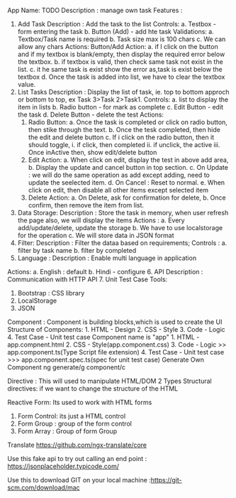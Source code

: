 App Name: TODO
Description : manage own task
Features :
1. Add Task
Description : Add the task to the list
Controls:
    a. Testbox - form entering the task
    b. Button (Add) - add hte task
Validations:
    a. Textbox/Task name is required
    b. Task size max is 100 chars
    c. We can allow any chars
Actions:
    Button/Add Action:
    a. if I click on the button and if my textbox is blank/empty, then display the required error below the textbox.
    b. if textbox is valid, then check same task not exist in the list.
    c. it he same task is exist show the error as,task is exist below the textbox
    d. Once the task is added into list, we have to clear the textbox value.
2. List Tasks
Description : Display the list of task, ie. top to bottom approch or bottom to top, ex Task 3>Task 2>Task1.
Controls:
    a. list to display the item in lists
    b. Radio button - for mark as complete
    c. Edit Button - edit the task
    d. Delete Button - delete the test
Actions:
    1. Radio Button:
    a. Once the task is completed or click on radio button, then stike through the text.
    b. Once the tesk completed, then hide the edit and delete button
    c. If i click on the radio button, then it should toggle,
        i. if click, then completed
        ii. if unclick, the active
        iii. Once inActive then, show edit/delete button
    2. Edit Action:
        a. When click on edit, display the test in above add area,
        b. Display the update and cancel button in top section.
        c. On Update : we will do the same operation as add except adding, need to update the seelected item.
        d. On Cancel : Reset to normal.
        e. When click on edit, then disable all other items except selected item
    3. Delete Action:
        a. On Delete, ask for confirmation for delete,
        b. Once confirm, then remove the item from list.
3. Data Storage:
Description : Store the task in memory, when user refresh the page also, we will display the items
Actions :
    a. Every add/update/delete, update the storage
    b. We have to use localstorage for the operation
    c. We will store data in JSON format
4. Filter: 
Description : Filter the dataa based on requirements;
Controls :
    a. filter by task name
    b. filter by completed
5. Language :
Description : Enable multi language in application

Actions:
    a. English : default
    b. Hindi - configure
6. API 
Description : Communication with HTTP API
7. Unit Test Case
Tools:
1. Bootstrap : CSS library
2. LocalStorage
3. JSON

Component : Component is building blocks,which is used to create the UI
Structure of Components:
    1. HTML - Design
    2. CSS - Style
    3. Code - Logic
    4. Test Case - Unit test case
Component name is "app"
    1. HTML - app.compnent.html
    2. CSS - Style(app.component.css)
    3. Code - Logic >> app.component.ts(Type Script file extension)
    4. Test Case - Unit test case >>> app.component.spec.ts(spec for unit test case)
Generate Own Component
ng generate/g component/c <componentName>   

Directive : This will used to manipulate HTML/DOM
2 Types
Structural directives: if we want to change the structure of the HTML 

Reactive Form: Its used to work with HTML forms
1. Form Control: its just a HTML control
2. Form Group : group of the form control
3. Form Array : Group of form Group

Translate
https://github.com/ngx-translate/core

Use this fake api to try out calling an end point : https://jsonplaceholder.typicode.com/

Use this to download GIT on your local machine :https://git-scm.com/download/mac

